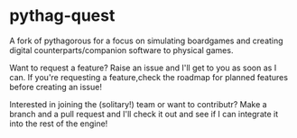 # pythag-quest
A fork of pythagorous for a focus on simulating boardgames and creating digital counterparts/companion software to physical games.

Want to request a feature?
Raise an issue and I'll get to you as soon as I can. If you're requesting a feature,check the roadmap for planned features before creating an issue!

Interested in joining the (solitary!) team or want to contributr?
Make a branch and a pull request and I'll check it out and see if I can integrate it into the rest of the engine!
